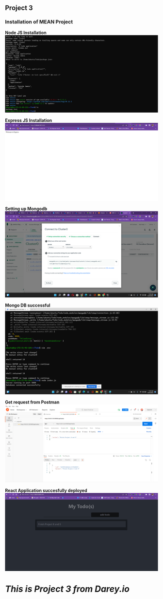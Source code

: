 ## Project 3
### Installation of MEAN Project 

**Node JS Installation**
![](img/project3/nodjsinstall.png)

**Express JS Installation**
![](img/project3/expressjs.png)

**Setting up Mongodb**
![](img/project3/mongodb.png)

**Mongo DB successful**
![](img/project3/successmongo.png)

**Get request from Postman**
![](img/project3/postmanget.png)

**React Application succesfully deployed**
![](img/project3/project3final.png)

# *This is Project 3 from Darey.io*